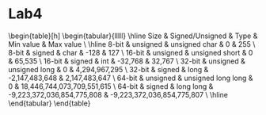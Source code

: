 Lab4
====
\begin{table}[h]
\begin{tabular}{lllll}
\hline
Size   & Signed/Unsigned & Type               & Min value                  & Max value                  \\ \hline
8-bit  & unsigned        & unsigned char      & 0                          & 255                        \\
8-bit  & signed          & char               & -128                       & 127                        \\
16-bit & unsigned        & unsigned short     & 0                          & 65,535                     \\
16-bit & signed          & int                & -32,768                    & 32,767                     \\
32-bit & unsigned        & unsigned long      & 0                          & 4,294,967,295              \\
32-bit & signed          & long               & -2,147,483,648             & 2,147,483,647              \\
64-bit & unsigned        & unsigned long long & 0                          & 18,446,744,073,709,551,615 \\
64-bit & signed          & long long          & -9,223,372,036,854,775,808 & -9,223,372,036,854,775,807 \\ \hline
\end{tabular}
\end{table}
